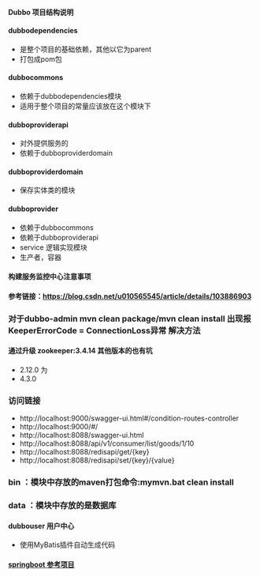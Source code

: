 #### Dubbo 项目结构说明

#### dubbodependencies
   - 是整个项目的基础依赖，其他以它为parent
   - 打包成pom包
   
#### dubbocommons
   - 依赖于dubbodependencies模块
   - 适用于整个项目的常量应该放在这个模块下

#### dubboproviderapi
   - 对外提供服务的
   - 依赖于dubboproviderdomain

#### dubboproviderdomain
   - 保存实体类的模块
   
#### dubboprovider
   - 依赖于dubbocommons
   - 依赖于dubboproviderapi
   - service 逻辑实现模块
   - 生产者，容器
#### 构建服务监控中心注意事项
#### 参考链接：https://blog.csdn.net/u010565545/article/details/103886903
   
### 对于dubbo-admin mvn clean package/mvn clean install 出现报KeeperErrorCode = ConnectionLoss异常 解决方法
#### 通过升级 zookeeper:3.4.14 其他版本的也有坑
   - <curator-version>2.12.0</curator-version> 为
   - <curator-version>4.3.0</curator-version>

### 访问链接
   - http://localhost:9000/swagger-ui.html#/condition-routes-controller
   - http://localhost:9000/#/
   - http://localhost:8088/swagger-ui.html
   - http://localhost:8088/api/v1/consumer/list/goods/1/10
   - http://localhost:8088/redisapi/get/{key}
   - http://localhost:8088/redisapi/set/{key}/{value}

### bin ：模块中存放的maven打包命令:mymvn.bat clean install
### data ：模块中存放的是数据库

#### dubbouser 用户中心
   - 使用MyBatis插件自动生成代码
#### [springboot 参考项目](https://github.com/fishpro/spring-boot-study)